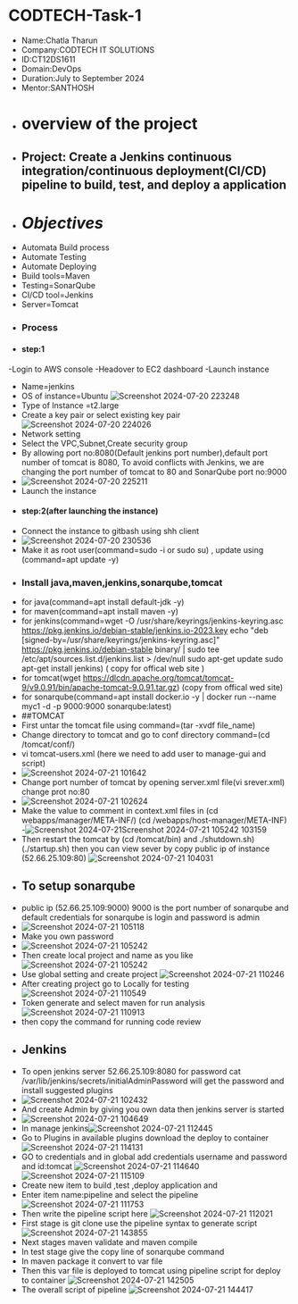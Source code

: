 # CODTECH-Task-1
- Name:Chatla Tharun
- Company:CODTECH IT SOLUTIONS
- ID:CT12DS1611
- Domain:DevOps
- Duration:July to September 2024
- Mentor:SANTHOSH
- # overview of the project
- ## Project: Create a Jenkins continuous integration/continuous deployment(CI/CD) pipeline to build, test, and deploy a application
- # *Objectives*
- Automata Build process 
- Automate Testing
- Automate Deploying
- Build tools=Maven
- Testing=SonarQube
- CI/CD tool=Jenkins
- Server=Tomcat
- ### Process
- #### step:1
-Login to AWS console
-Headover to EC2 dashboard
-Launch instance
- Name=jenkins
- OS of instance=Ubuntu 
![Screenshot 2024-07-20 223248](https://github.com/user-attachments/assets/a1ca9f75-d4da-4393-8b32-f30467ea804a)
- Type of Instance =t2.large
- Create a key pair or select existing key pair                     
![Screenshot 2024-07-20 224026](https://github.com/user-attachments/assets/c4dbcb77-c992-4f41-9fba-be602eacf86b)
- Network setting
- Select the VPC,Subnet,Create security group
- By allowing port no:8080(Default jenkins port number),default port number of tomcat is 8080, To avoid conflicts with Jenkins, we are changing the port number of tomcat to 80 and SonarQube port no:9000
- ![Screenshot 2024-07-20 225211](https://github.com/user-attachments/assets/0a785598-17e2-4614-9b97-8a265c6c521d)
- Launch the instance
- #### step:2(after launching the instance)
- Connect the instance to gitbash using shh client
- ![Screenshot 2024-07-20 230536](https://github.com/user-attachments/assets/1acc7c37-4f3d-4867-af0f-c3ef1b77796b)
- Make it as root user(command=sudo -i or sudo su) , update using (command=apt update -y)
- ### Install java,maven,jenkins,sonarqube,tomcat
- for java(command=apt install default-jdk -y)
- for maven(command=apt install maven -y)
- for jenkins(command=wget -O /usr/share/keyrings/jenkins-keyring.asc \
  https://pkg.jenkins.io/debian-stable/jenkins.io-2023.key
echo "deb [signed-by=/usr/share/keyrings/jenkins-keyring.asc]" \
  https://pkg.jenkins.io/debian-stable binary/ | sudo tee \
  /etc/apt/sources.list.d/jenkins.list > /dev/null
sudo apt-get update
sudo apt-get install jenkins) ( copy for offical web site )
- for tomcat(wget https://dlcdn.apache.org/tomcat/tomcat-9/v9.0.91/bin/apache-tomcat-9.0.91.tar.gz) (copy from offical wed site)
- for sonarqube(command=apt install docker.io -y | docker run --name myc1 -d -p 9000:9000 sonarqube:latest)
- ##TOMCAT
- First untar the tomcat file using command=(tar -xvdf file_name)
- Change directory to tomcat and go to conf directory command=(cd /tomcat/conf/)
- vi tomcat-users.xml (here we need to add user to manage-gui and script)
- ![Screenshot 2024-07-21 101642](https://github.com/user-attachments/assets/1303395a-c849-4c0f-9495-6448eedb3192)
- Change port number of tomcat by opening server.xml file(vi srever.xml) change prot no:80
- ![Screenshot 2024-07-21 102624](https://github.com/user-attachments/assets/a255271e-b573-4c98-9db0-07dca7df1792)
- Make the value to comment in context.xml files in (cd webapps/manager/META-INF/) (cd /webapps/host-manager/META-INF)
-![Screenshot 2024-07-21![Screenshot 2024-07-21 105242](https://github.com/user-attachments/assets/83fb6461-ad56-4732-ba91-3898db1e9ce3)
 103159](https://github.com/user-attachments/assets/59499307-3b6a-4294-8281-ad8ebee94af0)
- Then restart the tomcat by (cd /tomcat/bin) and ./shutdown.sh) (./startup.sh) then you can view sever by copy public ip of instance (52.66.25.109:80)
  ![Screenshot 2024-07-21 104031](https://github.com/user-attachments/assets/7aaa42ed-f293-44c9-b23c-0f8362643634)
- ## To setup sonarqube
- public ip (52.66.25.109:9000) 9000 is the port number of sonarqube and default credentials for sonarqube is login and password is admin
- ![Screenshot 2024-07-21 105118](https://github.com/user-attachments/assets/97fd4436-d6ec-41cc-bcaf-0ac9eeb5deaf)
- Make you own password
- ![Screenshot 2024-07-21 105242](https://github.com/user-attachments/assets/298b56f9-ec14-423f-8b9c-09b544b1df4f)
- Then create local project and name as you like ![Screenshot 2024-07-21 105242](https://github.com/user-attachments/assets/63368f1b-b3e1-4e7d-8ea3-07b40c8d51f8)
- Use global setting and create project ![Screenshot 2024-07-21 110246](https://github.com/user-attachments/assets/c06c0d13-ac9b-4bfb-87f8-60abc5372f31)
- After creating project go to Locally for testing ![Screenshot 2024-07-21 110549](https://github.com/user-attachments/assets/7da8bfbf-f74f-4294-a5d1-25af16df0e1f)
- Token generate and select maven for run analysis![Screenshot 2024-07-21 110913](https://github.com/user-attachments/assets/633da65a-5cdf-4808-adb1-b557a1117ead)
- then copy the command for running code review
- ## Jenkins 
- To open jenkins server 52.66.25.109:8080 for password cat /var/lib/jenkins/secrets/initialAdminPassword will get the password and install suggested plugins
- ![Screenshot 2024-07-21 102432](https://github.com/user-attachments/assets/a8a9ac55-8fa9-4e2b-b09b-1b4cef0d9bc6)
- And create Admin by giving you own data then jenkins server is started
- ![Screenshot 2024-07-21 104649](https://github.com/user-attachments/assets/5fa7a8ab-5585-4d6d-bfa9-77476193c637)
- In manage jenkins![Screenshot 2024-07-21 112445](https://github.com/user-attachments/assets/11cd51b0-3f0f-48db-8906-d5bc70a2fddc)
- Go to Plugins in available plugins download the deploy to container ![Screenshot 2024-07-21 114131](https://github.com/user-attachments/assets/be1a9f98-7783-4de0-90d3-8203f8a8d2fa)
- GO to credentials and in global add credentials username and password and id:tomcat ![Screenshot 2024-07-21 114640](https://github.com/user-attachments/assets/0fdb2dca-1bdf-4a5e-b721-543458b572de) ![Screenshot 2024-07-21 115109](https://github.com/user-attachments/assets/53a1aaec-f758-4de6-a88d-67111f96c72e)
- Create new item to build ,test ,deploy application and
- Enter item name:pipeline and select the pipeline ![Screenshot 2024-07-21 111753](https://github.com/user-attachments/assets/c861f244-6798-4f36-b4b1-f4e19eb2a630)
- Then write the pipeline script here ![Screenshot 2024-07-21 112021](https://github.com/user-attachments/assets/b7a20855-ba40-46c6-8454-f58ce5f32419)
- First stage is git clone use the pipeline syntax to generate script![Screenshot 2024-07-21 143855](https://github.com/user-attachments/assets/20c34bc1-bf25-469a-9801-adcb0e013b19)
- Next stages maven validate and maven compile
- In test stage give the copy line of sonarqube command
- In maven package it convert to var file
- Then this var file is deployed to tomcat using pipeline script for deploy to container ![Screenshot 2024-07-21 142505](https://github.com/user-attachments/assets/e0ae4d7b-d11c-4c5b-9bb2-be1349bb8034)
- The overall script of pipeline ![Screenshot 2024-07-21 144417](https://github.com/user-attachments/assets/490d7139-3ab7-46cd-bc06-1eff8a8e395c)
 







